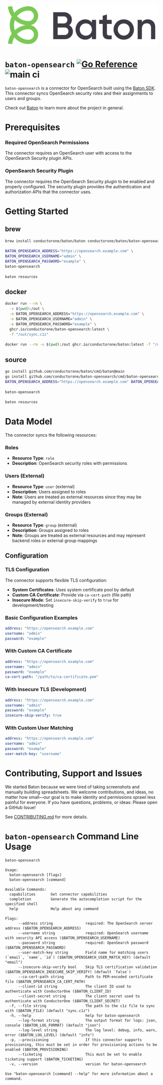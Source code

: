 ![Baton Logo](./baton-logo.png)

# `baton-opensearch` [![Go Reference](https://pkg.go.dev/badge/github.com/conductorone/baton-opensearch.svg)](https://pkg.go.dev/github.com/conductorone/baton-opensearch) ![main ci](https://github.com/conductorone/baton-opensearch/actions/workflows/main.yaml/badge.svg)

`baton-opensearch` is a connector for OpenSearch built using the [Baton SDK](https://github.com/conductorone/baton-sdk). This connector syncs OpenSearch security roles and their assignments to users and groups.

Check out [Baton](https://github.com/conductorone/baton) to learn more about the project in general.

# Prerequisites

### Required OpenSearch Permissions

The connector requires an OpenSearch user with access to the OpenSearch Security plugin APIs.

### OpenSearch Security Plugin

The connector requires the OpenSearch Security plugin to be enabled and properly configured. The security plugin provides the authentication and authorization APIs that the connector uses.

# Getting Started

## brew

```bash
brew install conductorone/baton/baton conductorone/baton/baton-opensearch

BATON_OPENSEARCH_ADDRESS="https://opensearch.example.com" \
BATON_OPENSEARCH_USERNAME="admin" \
BATON_OPENSEARCH_PASSWORD="example" \
baton-opensearch

baton resources
```

## docker

```bash
docker run --rm \
  -v $(pwd):/out \
  -e BATON_OPENSEARCH_ADDRESS="https://opensearch.example.com" \
  -e BATON_OPENSEARCH_USERNAME="admin" \
  -e BATON_OPENSEARCH_PASSWORD="example" \
  ghcr.io/conductorone/baton-opensearch:latest \
  -f "/out/sync.c1z"

docker run --rm -v $(pwd):/out ghcr.io/conductorone/baton:latest -f "/out/sync.c1z" resources
```

## source

```bash
go install github.com/conductorone/baton/cmd/baton@main
go install github.com/conductorone/baton-opensearch/cmd/baton-opensearch@main
BATON_OPENSEARCH_ADDRESS="https://opensearch.example.com" BATON_OPENSEARCH_USERNAME="admin" BATON_OPENSEARCH_PASSWORD="example"

baton-opensearch

baton resources
```

# Data Model

The connector syncs the following resources:

### Roles
- **Resource Type**: `role`
- **Description**: OpenSearch security roles with permissions

### Users (External)
- **Resource Type**: `user` (external)
- **Description**: Users assigned to roles
- **Note**: Users are treated as external resources since they may be managed by external identity providers

### Groups (External)
- **Resource Type**: `group` (external)
- **Description**: Groups assigned to roles
- **Note**: Groups are treated as external resources and may represent backend roles or external group mappings

## Configuration

### TLS Configuration

The connector supports flexible TLS configuration:

- **System Certificates**: Uses system certificate pool by default
- **Custom CA Certificate**: Provide via `ca-cert-path` (file path)
- **Insecure Mode**: Set `insecure-skip-verify` to `true` for development/testing

### Basic Configuration Examples
```yaml
address: "https://opensearch.example.com"
username: "admin"
password: "example"
```

### With Custom CA Certificate
```yaml
address: "https://opensearch.example.com"
username: "admin"
password: "example"
ca-cert-path: "/path/to/ca-certificate.pem"
```

### With Insecure TLS (Development)
```yaml
address: "https://opensearch.example.com"
username: "admin"
password: "example"
insecure-skip-verify: true
```

### With Custom User Matching
```yaml
address: "https://opensearch.example.com"
username: "admin"
password: "example"
user-match-key: "username"
```

# Contributing, Support and Issues

We started Baton because we were tired of taking screenshots and manually
building spreadsheets. We welcome contributions, and ideas, no matter how
small&mdash;our goal is to make identity and permissions sprawl less painful for
everyone. If you have questions, problems, or ideas: Please open a GitHub Issue!

See [CONTRIBUTING.md](https://github.com/ConductorOne/baton/blob/main/CONTRIBUTING.md) for more details.

# `baton-opensearch` Command Line Usage

```
baton-opensearch

Usage:
  baton-opensearch [flags]
  baton-opensearch [command]

Available Commands:
  capabilities       Get connector capabilities
  completion         Generate the autocompletion script for the specified shell
  help               Help about any command

Flags:
      --address string               required: The OpenSearch server address ($BATON_OPENSEARCH_ADDRESS)
      --username string              required: OpenSearch username with security API access ($BATON_OPENSEARCH_USERNAME)
      --password string              required: OpenSearch password ($BATON_OPENSEARCH_PASSWORD)
      --user-match-key string        Field name for matching users (`email`, `name`, `id`) ($BATON_OPENSEARCH_USER_MATCH_KEY) (default "email")
      --insecure-skip-verify bool    Skip TLS certification validation ($BATON_OPENSEARCH_INSECURE_SKIP_VERIFY) (default `false`)
      --ca-cert-path string          Path to PEM-encoded certificate file ($BATON_OPENSEARCH_CA_CERT_PATH)
      --client-id string             The client ID used to authenticate with ConductorOne ($BATON_CLIENT_ID)
      --client-secret string         The client secret used to authenticate with ConductorOne ($BATON_CLIENT_SECRET)
  -f, --file string                  The path to the c1z file to sync with ($BATON_FILE) (default "sync.c1z")
  -h, --help                         help for baton-opensearch
      --log-format string            The output format for logs: json, console ($BATON_LOG_FORMAT) (default "json")
      --log-level string             The log level: debug, info, warn, error ($BATON_LOG_LEVEL) (default "info")
  -p, --provisioning                 If this connector supports provisioning, this must be set in order for provisioning actions to be enabled ($BATON_PROVISIONING)
      --ticketing                    This must be set to enable ticketing support ($BATON_TICKETING)
  -v, --version                      version for baton-opensearch

Use "baton-opensearch [command] --help" for more information about a command.
```
